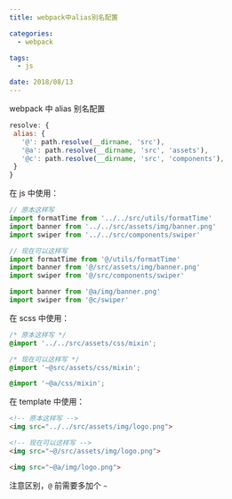 ```yaml
---
title: webpack中alias别名配置

categories:
  - webpack

tags:
  - js

date: 2018/08/13
---
```


webpack 中 alias 别名配置

<!-- more -->

``` js
resolve: {
 alias: {
   '@': path.resolve(__dirname, 'src'),
   '@a': path.resolve(__dirname, 'src', 'assets'),
   '@c': path.resolve(__dirname, 'src', 'components'),
 }
}
```

在 js 中使用：

``` js
// 原本这样写
import formatTime from '../../src/utils/formatTime'
import banner from '../../src/assets/img/banner.png'
import swiper from '../../src/components/swiper'

// 现在可以这样写
import formatTime from '@/utils/formatTime'
import banner from '@/src/assets/img/banner.png'
import swiper from '@/src/components/swiper'

import banner from '@a/img/banner.png'
import swiper from '@c/swiper'
```

在 scss 中使用：

``` css
/* 原本这样写 */
@import '../../src/assets/css/mixin';

/* 现在可以这样写 */
@import '~@src/assets/css/mixin';

@import '~@a/css/mixin';
```

在 template 中使用：

``` html
<!-- 原本这样写 -->
<img src="../../src/assets/img/logo.png">

<!-- 现在可以这样写 -->
<img src="~@/src/assets/img/logo.png">

<img src="~@a/img/logo.png">
```

注意区别，`@` 前需要多加个 `~`
